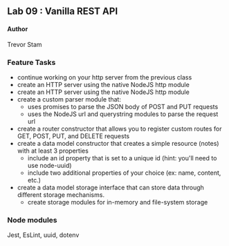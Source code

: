 ## Lab 09 : Vanilla REST API

#### Author
Trevor Stam

### Feature Tasks

- continue working on your http server from the previous class
- create an HTTP server using the native NodeJS http module
- create an HTTP server using the native NodeJS http module
- create a custom parser module that:
    - uses promises to parse the JSON body of POST and PUT requests
    - uses the NodeJS url and querystring modules to parse the request url
- create a router constructor that allows you to register custom routes for GET, POST, PUT, and DELETE requests
- create a data model constructor that creates a simple resource (notes) with at least 3 properties
    - include an id property that is set to a unique id (hint: you'll need to use node-uuid)
    - include two additional properties of your choice (ex: name, content, etc.)
- create a data model storage interface that can store data through different storage mechanisms.
    - create storage modules for in-memory and file-system storage

### Node modules
Jest, EsLint, uuid, dotenv
